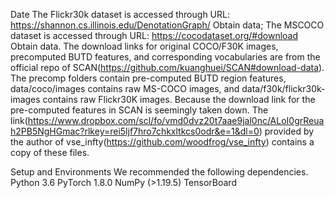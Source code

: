 Date
The Flickr30k dataset is accessed through URL: https://shannon.cs.illinois.edu/DenotationGraph/ Obtain data; The MSCOCO dataset is accessed through URL: https://cocodataset.org/#download Obtain data.
The download links for original COCO/F30K images, precomputed BUTD features, and corresponding vocabularies are from the official repo of SCAN(https://github.com/kuanghuei/SCAN#download-data). The precomp folders contain pre-computed BUTD region features, data/coco/images contains raw MS-COCO images, and data/f30k/flickr30k-images contains raw Flickr30K images. Because the download link for the pre-computed features in SCAN is seemingly taken down. 
The link(https://www.dropbox.com/scl/fo/vmd0dvz20t7aae9jal0nc/ALoI0grReuah2PB5NgHGmac?rlkey=rei5ljf7hro7chkxltkcs0odr&e=1&dl=0) provided by the author of vse_infty(https://github.com/woodfrog/vse_infty) contains a copy of these files.

Setup and Environments
We recommended the following dependencies.
Python 3.6
PyTorch 1.8.0
NumPy (>1.19.5)
TensorBoard
